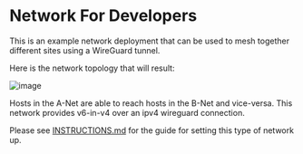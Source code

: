 # Network For Developers
This is an example network deployment that can be used to mesh together different sites using a WireGuard tunnel.

Here is the network topology that will result:

![image](https://github.com/ckrbl/Network-For-Developers/assets/99300381/6aebdcb6-6229-4ff3-9b98-a804a76803ea)


Hosts in the A-Net are able to reach hosts in the B-Net and vice-versa. This network provides v6-in-v4 over an ipv4 wireguard connection. 

Please see [INSTRUCTIONS.md](doc/INSTRUCTIONS.md) for the guide for setting this type of network up.
